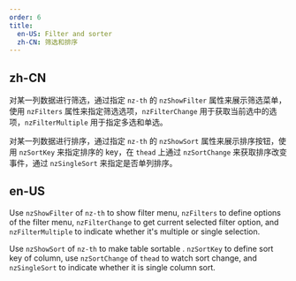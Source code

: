 ```yaml
---
order: 6
title:
  en-US: Filter and sorter
  zh-CN: 筛选和排序
---
```


## zh-CN

对某一列数据进行筛选，通过指定 `nz-th` 的 `nzShowFilter` 属性来展示筛选菜单， 使用 `nzFilters` 属性来指定筛选选项，`nzFilterChange` 用于获取当前选中的选项，`nzFilterMultiple` 用于指定多选和单选。

对某一列数据进行排序，通过指定 `nz-th` 的 `nzShowSort` 属性来展示排序按钮，使用 `nzSortKey` 来指定排序的 key，在 `thead` 上通过 `nzSortChange` 来获取排序改变事件，通过 `nzSingleSort` 来指定是否单列排序。

## en-US

Use `nzShowFilter` of `nz-th` to show filter menu, `nzFilters` to define options of the filter menu, `nzFilterChange` to get current selected filter option, and `nzFilterMultiple` to indicate whether it's multiple or single selection.

Use `nzShowSort` of `nz-th` to make table sortable . `nzSortKey` to define sort key of column, use `nzSortChange` of `thead` to watch sort change, and `nzSingleSort` to indicate whether it is single column sort.


